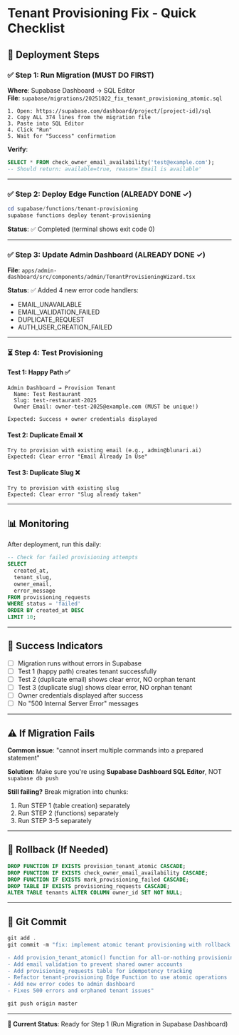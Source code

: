 # Tenant Provisioning Fix - Quick Checklist

## 🚀 Deployment Steps

### ✅ Step 1: Run Migration (MUST DO FIRST)

**Where**: Supabase Dashboard → SQL Editor  
**File**: `supabase/migrations/20251022_fix_tenant_provisioning_atomic.sql`

```
1. Open: https://supabase.com/dashboard/project/[project-id]/sql
2. Copy ALL 374 lines from the migration file
3. Paste into SQL Editor
4. Click "Run"
5. Wait for "Success" confirmation
```

**Verify**:
```sql
SELECT * FROM check_owner_email_availability('test@example.com');
-- Should return: available=true, reason='Email is available'
```

---

### ✅ Step 2: Deploy Edge Function (ALREADY DONE ✓)

```powershell
cd supabase/functions/tenant-provisioning
supabase functions deploy tenant-provisioning
```

**Status**: ✅ Completed (terminal shows exit code 0)

---

### ✅ Step 3: Update Admin Dashboard (ALREADY DONE ✓)

**File**: `apps/admin-dashboard/src/components/admin/TenantProvisioningWizard.tsx`

**Status**: ✅ Added 4 new error code handlers:
- EMAIL_UNAVAILABLE
- EMAIL_VALIDATION_FAILED
- DUPLICATE_REQUEST  
- AUTH_USER_CREATION_FAILED

---

### ⏳ Step 4: Test Provisioning

#### Test 1: Happy Path ✅
```
Admin Dashboard → Provision Tenant
  Name: Test Restaurant
  Slug: test-restaurant-2025
  Owner Email: owner-test-2025@example.com (MUST be unique!)
  
Expected: Success + owner credentials displayed
```

#### Test 2: Duplicate Email ❌
```
Try to provision with existing email (e.g., admin@blunari.ai)
Expected: Clear error "Email Already In Use"
```

#### Test 3: Duplicate Slug ❌
```
Try to provision with existing slug
Expected: Clear error "Slug already taken"
```

---

## 📊 Monitoring

After deployment, run this daily:

```sql
-- Check for failed provisioning attempts
SELECT 
  created_at,
  tenant_slug,
  owner_email,
  error_message
FROM provisioning_requests
WHERE status = 'failed'
ORDER BY created_at DESC
LIMIT 10;
```

---

## 🎯 Success Indicators

- [ ] Migration runs without errors in Supabase
- [ ] Test 1 (happy path) creates tenant successfully  
- [ ] Test 2 (duplicate email) shows clear error, NO orphan tenant
- [ ] Test 3 (duplicate slug) shows clear error, NO orphan tenant
- [ ] Owner credentials displayed after success
- [ ] No "500 Internal Server Error" messages

---

## ⚠️ If Migration Fails

**Common issue**: "cannot insert multiple commands into a prepared statement"

**Solution**: Make sure you're using **Supabase Dashboard SQL Editor**, NOT `supabase db push`

**Still failing?** Break migration into chunks:
1. Run STEP 1 (table creation) separately
2. Run STEP 2 (functions) separately  
3. Run STEP 3-5 separately

---

## 🔄 Rollback (If Needed)

```sql
DROP FUNCTION IF EXISTS provision_tenant_atomic CASCADE;
DROP FUNCTION IF EXISTS check_owner_email_availability CASCADE;
DROP FUNCTION IF EXISTS mark_provisioning_failed CASCADE;
DROP TABLE IF EXISTS provisioning_requests CASCADE;
ALTER TABLE tenants ALTER COLUMN owner_id SET NOT NULL;
```

---

## 📝 Git Commit

```powershell
git add .
git commit -m "fix: implement atomic tenant provisioning with rollback support

- Add provision_tenant_atomic() function for all-or-nothing provisioning
- Add email validation to prevent shared owner accounts
- Add provisioning_requests table for idempotency tracking
- Refactor tenant-provisioning Edge Function to use atomic operations
- Add new error codes to admin dashboard
- Fixes 500 errors and orphaned tenant issues"

git push origin master
```

---

**🎯 Current Status**: Ready for Step 1 (Run Migration in Supabase Dashboard)
